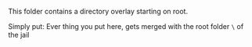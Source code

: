 This folder contains a directory overlay starting on root.

Simply put:
Ever thing you put here, gets merged with the root folder `\` of the jail